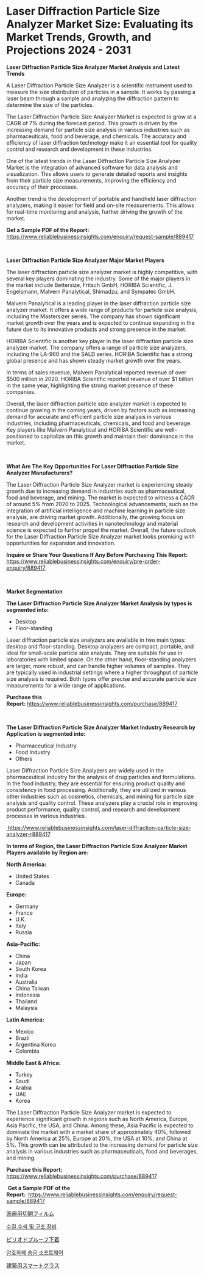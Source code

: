 <p><h1>Laser Diffraction Particle Size Analyzer Market Size: Evaluating its Market Trends, Growth, and Projections 2024 - 2031</h1></p><p><strong>Laser Diffraction Particle Size Analyzer Market Analysis and Latest Trends</strong></p>
<p><p>A Laser Diffraction Particle Size Analyzer is a scientific instrument used to measure the size distribution of particles in a sample. It works by passing a laser beam through a sample and analyzing the diffraction pattern to determine the size of the particles.</p><p>The Laser Diffraction Particle Size Analyzer Market is expected to grow at a CAGR of 7% during the forecast period. This growth is driven by the increasing demand for particle size analysis in various industries such as pharmaceuticals, food and beverage, and chemicals. The accuracy and efficiency of laser diffraction technology make it an essential tool for quality control and research and development in these industries.</p><p>One of the latest trends in the Laser Diffraction Particle Size Analyzer Market is the integration of advanced software for data analysis and visualization. This allows users to generate detailed reports and insights from their particle size measurements, improving the efficiency and accuracy of their processes.</p><p>Another trend is the development of portable and handheld laser diffraction analyzers, making it easier for field and on-site measurements. This allows for real-time monitoring and analysis, further driving the growth of the market.</p></p>
<p><strong>Get a Sample PDF of the Report:&nbsp;</strong> <a href="https://www.reliablebusinessinsights.com/enquiry/request-sample/889417">https://www.reliablebusinessinsights.com/enquiry/request-sample/889417</a></p>
<p>&nbsp;</p>
<p><strong>Laser Diffraction Particle Size Analyzer Major Market Players</strong></p>
<p><p>The laser diffraction particle size analyzer market is highly competitive, with several key players dominating the industry. Some of the major players in the market include Bettersize, Fritsch GmbH, HORIBA Scientific, J. Engelsmann, Malvern Panalytical, Shimadzu, and Sympatec GmbH.</p><p>Malvern Panalytical is a leading player in the laser diffraction particle size analyzer market. It offers a wide range of products for particle size analysis, including the Mastersizer series. The company has shown significant market growth over the years and is expected to continue expanding in the future due to its innovative products and strong presence in the market.</p><p>HORIBA Scientific is another key player in the laser diffraction particle size analyzer market. The company offers a range of particle size analyzers, including the LA-960 and the SALD series. HORIBA Scientific has a strong global presence and has shown steady market growth over the years.</p><p>In terms of sales revenue, Malvern Panalytical reported revenue of over $500 million in 2020. HORIBA Scientific reported revenue of over $1 billion in the same year, highlighting the strong market presence of these companies.</p><p>Overall, the laser diffraction particle size analyzer market is expected to continue growing in the coming years, driven by factors such as increasing demand for accurate and efficient particle size analysis in various industries, including pharmaceuticals, chemicals, and food and beverage. Key players like Malvern Panalytical and HORIBA Scientific are well-positioned to capitalize on this growth and maintain their dominance in the market.</p></p>
<p>&nbsp;</p>
<p><strong>What Are The Key Opportunities For Laser Diffraction Particle Size Analyzer Manufacturers?</strong></p>
<p><p>The Laser Diffraction Particle Size Analyzer market is experiencing steady growth due to increasing demand in industries such as pharmaceutical, food and beverage, and mining. The market is expected to witness a CAGR of around 5% from 2020 to 2025. Technological advancements, such as the integration of artificial intelligence and machine learning in particle size analysis, are driving market growth. Additionally, the growing focus on research and development activities in nanotechnology and material science is expected to further propel the market. Overall, the future outlook for the Laser Diffraction Particle Size Analyzer market looks promising with opportunities for expansion and innovation.</p></p>
<p><strong>Inquire or Share Your Questions If Any Before Purchasing This Report:</strong> <a href="https://www.reliablebusinessinsights.com/enquiry/pre-order-enquiry/889417">https://www.reliablebusinessinsights.com/enquiry/pre-order-enquiry/889417</a></p>
<p>&nbsp;</p>
<p><strong>Market Segmentation</strong></p>
<p><strong>The Laser Diffraction Particle Size Analyzer Market Analysis by types is segmented into:</strong></p>
<p><ul><li>Desktop</li><li>Floor-standing</li></ul></p>
<p><p>Laser diffraction particle size analyzers are available in two main types: desktop and floor-standing. Desktop analyzers are compact, portable, and ideal for small-scale particle size analysis. They are suitable for use in laboratories with limited space. On the other hand, floor-standing analyzers are larger, more robust, and can handle higher volumes of samples. They are typically used in industrial settings where a higher throughput of particle size analysis is required. Both types offer precise and accurate particle size measurements for a wide range of applications.</p></p>
<p><strong>Purchase this Report:&nbsp;</strong><a href="https://www.reliablebusinessinsights.com/purchase/889417">https://www.reliablebusinessinsights.com/purchase/889417</a></p>
<p>&nbsp;</p>
<p><strong>The Laser Diffraction Particle Size Analyzer Market Industry Research by Application is segmented into:</strong></p>
<p><ul><li>Pharmaceutical Industry</li><li>Food Industry</li><li>Others</li></ul></p>
<p><p>Laser Diffraction Particle Size Analyzers are widely used in the pharmaceutical industry for the analysis of drug particles and formulations. In the food industry, they are essential for ensuring product quality and consistency in food processing. Additionally, they are utilized in various other industries such as cosmetics, chemicals, and mining for particle size analysis and quality control. These analyzers play a crucial role in improving product performance, quality control, and research and development processes in various industries.</p></p>
<p><a href="https://www.reliablebusinessinsights.com/laser-diffraction-particle-size-analyzer-r889417">&nbsp;https://www.reliablebusinessinsights.com/laser-diffraction-particle-size-analyzer-r889417</a></p>
<p><strong>In terms of Region, the Laser Diffraction Particle Size Analyzer Market Players available by Region are:</strong></p>
<p>
    <p> <strong> North America: </strong>
        <ul>
            <li>United States</li>
            <li>Canada</li>
        </ul>
        </p> 
    <p> <strong> Europe: </strong>
        <ul>
            <li>Germany</li>
            <li>France</li>
            <li>U.K.</li>
            <li>Italy</li>
            <li>Russia</li>
        </ul>
        </p> 
    <p> <strong> Asia-Pacific: </strong>
        <ul>
            <li>China</li>
            <li>Japan</li>
            <li>South Korea</li>
            <li>India</li>
            <li>Australia</li>
            <li>China Taiwan</li>
            <li>Indonesia</li>
            <li>Thailand</li>
            <li>Malaysia</li>
        </ul>
        </p> 
    <p> <strong> Latin America: </strong>
        <ul>
            <li>Mexico</li>
            <li>Brazil</li>
            <li>Argentina Korea</li>
            <li>Colombia</li>
        </ul>
        </p> 
    <p> <strong> Middle East & Africa: </strong>
        <ul>
            <li>Turkey</li>
            <li>Saudi</li>
            <li>Arabia</li>
            <li>UAE</li>
            <li>Korea</li>
        </ul>
    </p>
    </p>
<p><p>The Laser Diffraction Particle Size Analyzer market is expected to experience significant growth in regions such as North America, Europe, Asia Pacific, the USA, and China. Among these, Asia Pacific is expected to dominate the market with a market share of approximately 40%, followed by North America at 25%, Europe at 20%, the USA at 10%, and China at 5%. This growth can be attributed to the increasing demand for particle size analysis in various industries such as pharmaceuticals, food and beverages, and mining.</p></p>
<p><strong>Purchase this Report: </strong><a href="https://www.reliablebusinessinsights.com/purchase/889417">https://www.reliablebusinessinsights.com/purchase/889417</a></p>
<p>&nbsp;<strong>Get a Sample PDF of the Report:&nbsp;&nbsp;</strong><a href="https://www.reliablebusinessinsights.com/enquiry/request-sample/889417">https://www.reliablebusinessinsights.com/enquiry/request-sample/889417</a></p>
<p><strong></strong></p>
<p><p><a href="https://medium.com/@mzurpwxu46/%E3%82%B0%E3%83%AD%E3%83%BC%E3%83%90%E3%83%AB%E5%8C%BB%E7%99%82%E6%89%8B%E8%A1%93%E3%83%95%E3%82%A3%E3%83%AB%E3%83%A0%E5%B8%82%E5%A0%B4%E3%81%AE%E8%A6%8F%E6%A8%A1%E3%81%AF-%E6%A5%AD%E7%95%8C%E3%81%AE%E4%BA%88%E6%B8%AC%E3%81%AB%E3%82%88%E3%82%8B%E3%81%A8-2024%E5%B9%B4%E3%81%8B%E3%82%892031%E5%B9%B4%E3%81%BE%E3%81%A7%E3%81%AE%E9%96%93%E3%81%AB-%E3%81%AEcagr%E3%82%92%E7%B5%8C%E9%A8%93%E3%81%99%E3%82%8B%E3%81%A8%E4%BA%88%E6%83%B3%E3%81%95%E3%82%8C%E3%81%A6%E3%81%84%E3%81%BE%E3%81%99-088b44da8518">医療用切開フィルム</a></p><p><a href="https://github.com/milikokao84/Market-Research-Report-List-1/blob/main/9856954163099.md">수질 수색 및 구조 장비</a></p><p><a href="https://medium.com/@kegley4963152024/%E6%AC%A1%E3%81%AE%E6%96%87%E7%AB%A0%E3%81%AE%E7%BF%BB%E8%A8%B3%E3%81%AF-%E7%94%9F%E7%90%86%E3%81%AE%E6%B1%9A%E3%82%8C%E3%82%92%E9%98%B2%E3%81%90%E4%B8%8B%E7%9D%80%E5%B8%82%E5%A0%B4%E8%A6%8F%E6%A8%A1%E3%81%8C%E5%B9%B4%E9%96%93%E6%88%90%E9%95%B7%E7%8E%8714-%E3%81%A7%E6%8B%A1%E5%A4%A7%E3%81%97%E3%81%A6%E3%81%8A%E3%82%8A-%E3%81%93%E3%81%AE%E3%83%AC%E3%83%9D%E3%83%BC%E3%83%88%E3%81%AF%E5%B8%82%E5%A0%B4%E3%82%BB%E3%82%B0%E3%83%A1%E3%83%B3%E3%83%86%E3%83%BC%E3%82%B7%E3%83%A7%E3%83%B3-%E6%88%90%E9%95%B7-%E3%81%8A%E3%82%88%E3%81%B32024%E5%B9%B4%E3%81%8B%E3%82%892031%E5%B9%B4%E3%81%BE%E3%81%A7%E3%81%AE%E4%BA%88%E6%B8%AC%E3%81%AB%E3%81%A4%E3%81%84%E3%81%A6%E5%88%86%E6%9E%90%E3%81%97%E3%81%A6%E3%81%84%E3%81%BE%E3%81%99-b5a627a23438">ピリオドプルーフ下着</a></p><p><a href="https://medium.com/@jenniferstanley2022/%EC%95%94%ED%98%B8%ED%99%94%ED%8F%90-%EC%86%A1%EA%B8%88-%EC%86%8C%ED%94%84%ED%8A%B8%EC%9B%A8%EC%96%B4-%EC%8B%9C%EC%9E%A5%EC%9D%98-%EC%8B%A0%ED%9D%A5-%ED%8A%B8%EB%A0%8C%EB%93%9C-%EB%B0%8F-2024%EB%85%84%EB%B6%80%ED%84%B0-2031%EB%85%84%EA%B9%8C%EC%A7%80%EC%9D%98-%EB%AF%B8%EB%9E%98-%EC%A0%84%EB%A7%9D-21d18dc46c6c">암호화폐 송금 소프트웨어</a></p><p><a href="https://github.com/KenyonJohns/Market-Research-Report-List-1/blob/main/5356597152897.md">建築用スマートグラス</a></p></p>